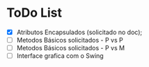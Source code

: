 # ToDo List
- [X] Atributos Encapsulados (solicitado no doc);
- [ ] Metodos Básicos solicitados - P vs P
- [ ] Metodos Básicos solicitados - P vs M 
- [ ] Interface grafica com o Swing